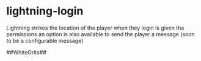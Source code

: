 lightning-login
===============
Lightning strikes the location of the player when they login is given the permissions
an option is also available to send the player a message (soon to be a configurable message)

##WhiteGrits##
